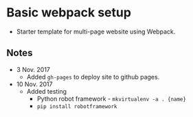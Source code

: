 # Basic webpack setup
* Starter template for multi-page website using Webpack.

## Notes
* 3 Nov. 2017
  * Added `gh-pages` to deploy site to github pages.
* 10 Nov. 2017
  * Added testing
    * Python robot framework - `mkvirtualenv -a . {name}`
    * `pip install robotframework`
